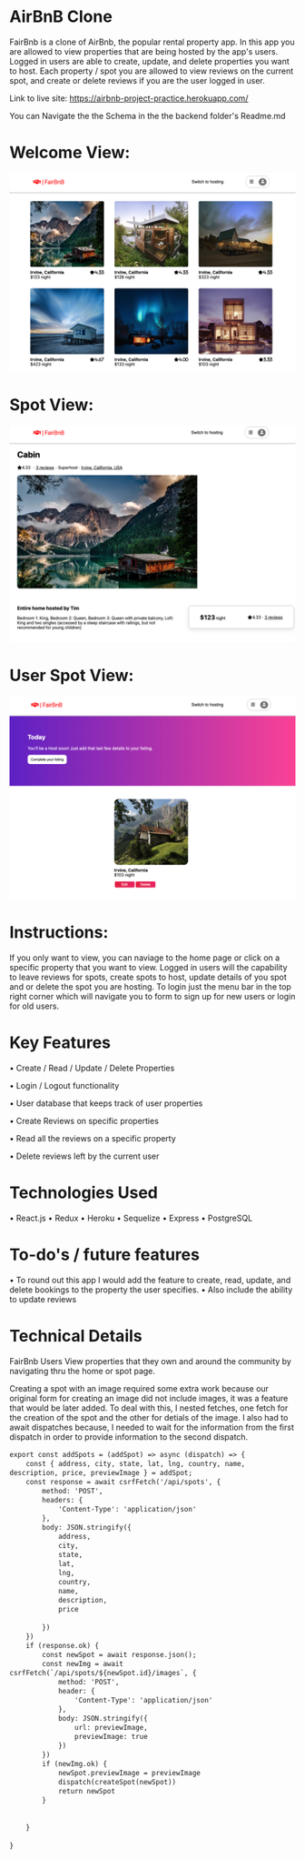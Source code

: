 # AirBnB Clone

FairBnb is a clone of AirBnb, the popular rental property app. In this app you are allowed to view properties that are being hosted by the app's users. Logged in users are able to create, update, and delete properties you want to host. Each property / spot you are allowed to view reviews on the current spot, and create or delete reviews if you are the user logged in user. 

Link to live site: https://airbnb-project-practice.herokuapp.com/

You can Navigate the the Schema in the the backend folder's Readme.md

# Welcome View:
![fairbnb-home-page](/home.png)

# Spot View:
![fairbnb-home-page](/spot.png)

# User Spot View:
![fairbnb-home-page](/user.png)


# Instructions:
If you only want to view, you can naviage to the home page or click on a specific property that you want to view. Logged in users will the capability to leave reviews for spots, create spots to host, update details of you spot and or delete the spot you are hosting. To login just the menu bar in the top right corner which will navigate you to form to sign up for new users or login for old users. 

# Key Features
• Create / Read / Update / Delete Properties

• Login / Logout functionality

• User database that keeps track of user properties

• Create Reviews on specific properties

• Read all the reviews on a specific property

• Delete reviews left by the current user

# Technologies Used
• React.js
• Redux
• Heroku
• Sequelize
• Express
• PostgreSQL


# To-do's / future features
• To round out this app I would add the feature to create, read, update, and delete bookings to the property the user specifies.
• Also include the ability to update reviews



# Technical Details
FairBnb Users View properties that they own and around the community by navigating thru the home or spot page. 

Creating a spot with an image required some extra work because our original form for creating an image did not include images, it was a feature that would be later added. To deal with this, I nested fetches, one fetch for the creation of the spot and the other for detials of the image. I also had to await dispatches because, I needed to wait for the information from the first dispatch in order to provide information to the second dispatch. 

```
export const addSpots = (addSpot) => async (dispatch) => {
    const { address, city, state, lat, lng, country, name, description, price, previewImage } = addSpot;
    const response = await csrfFetch('/api/spots', {
        method: 'POST',
        headers: {
            'Content-Type': 'application/json'
        },
        body: JSON.stringify({
            address,
            city,
            state,
            lat,
            lng,
            country,
            name,
            description,
            price

        })
    })
    if (response.ok) {
        const newSpot = await response.json();
        const newImg = await csrfFetch(`/api/spots/${newSpot.id}/images`, {
            method: 'POST',
            header: {
                'Content-Type': 'application/json'
            },
            body: JSON.stringify({
                url: previewImage,
                previewImage: true
            })
        })
        if (newImg.ok) {
            newSpot.previewImage = previewImage
            dispatch(createSpot(newSpot))
            return newSpot
        }


    }

}


```



